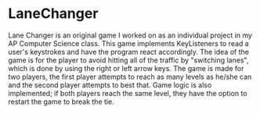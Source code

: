 # LaneChanger
Lane Changer is an original game I worked on as an individual project in my AP Computer Science class. 
This game implements KeyListeners to read a user's keystrokes and have the program react accordingly.
The idea of the game is for the player to avoid hitting all of the traffic by "switching lanes", which is done
by using the right or left arrow keys. The game is made for two players, the first player attempts to reach
as many levels as he/she can and the second player attempts to best that. Game logic is also implemented; if both 
players reach the same level, they have the option to restart the game to break the tie.

